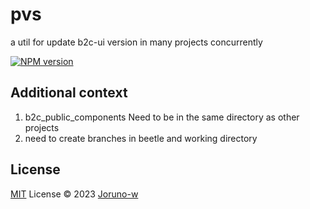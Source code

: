 # pvs
a util for update b2c-ui version in many projects concurrently

[![NPM version](https://img.shields.io/badge/npm-v1.0.1-success)](https://www.npmjs.com/package/pkg-name)

## Additional context
1. b2c_public_components Need to be in the same directory as other projects
2. need to create branches in beetle and working directory

## License

[MIT](./LICENSE) License © 2023 [Joruno-w](https://github.com/Joruno-w)

